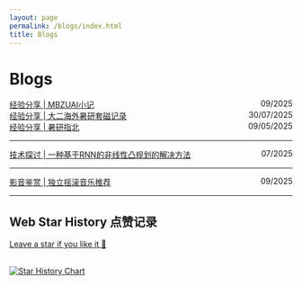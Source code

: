 ```yaml
---
layout: page
permalink: /blogs/index.html
title: Blogs
---
```

# Blogs

<div style="display: flex; justify-content: space-between;">
  <span><a href="" target="_blank" rel="noopener">经验分享 | MBZUAI小记</a></span>
  <span>09/2025</span>
</div>

<div style="display: flex; justify-content: space-between;">
  <span><a href="https://frankyanhansun.github.io/blogs/SummerResearch" target="_blank" rel="noopener">经验分享 | 大二海外暑研套磁记录</a></span>
  <span>30/07/2025</span>
</div>

<div style="display: flex; justify-content: space-between;">
  <span><a href="https://frankyanhansun.github.io/blogs/SummerResearchGuide" target="_blank" rel="noopener">经验分享 | 暑研指北</a></span>
  <span>09/05/2025</span>
</div>

---

<div style="display: flex; justify-content: space-between;">
  <span><a href="" target="_blank" rel="noopener">技术探讨 | 一种基于RNN的非线性凸规划的解决方法</a></span>
  <span>07/2025</span>
</div>

---

<div style="display: flex; justify-content: space-between;">
  <span><a href="" target="_blank" rel="noopener">影音鉴赏 | 独立摇滚音乐推荐</a></span>
  <span>09/2025</span>
</div>

---

## Web Star History 点赞记录
[Leave a star if you like it 🥰](https://github.com/FrankYanhanSun/frankyanhansun.github.io) 

<br>[![Star History Chart](https://api.star-history.com/svg?repos=FrankYanhanSun/frankyanhansun.github.io&type=Date)](https://star-history.com/#FrankYanhanSun/frankyanhansun.github.io&Date)
<br>

